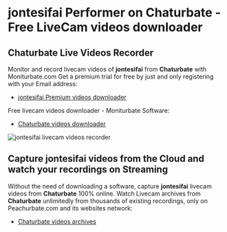 # jontesifai Performer on Chaturbate - Free LiveCam videos downloader

## Chaturbate Live Videos Recorder

Monitor and record livecam videos of **jontesifai** from **Chaturbate** with Moniturbate.com
Get a premium trial for free by just and only registering with your Email address:
* [jontesifai Premium videos downloader](https://moniturbate.com/request-demo-licence-key.html)

Free livecam videos downloader - Moniturbate Software:
* [Chaturbate videos downloader](https://moniturbate.com/moniturbate-download-software.html)

![jontesifai livecam videos recorder](https://peachurnet.com/templates/moniturbate-software.png)


## Capture jontesifai videos from the Cloud and watch your recordings on Streaming

Without the need of downloading a software, capture **jontesifai** livecam videos from **Chaturbate** 100% online.
Watch Livecam archives from **Chaturbate** unlimitedly from thousands of existing recordings, only on Peachurbate.com and its websites network:
* [Chaturbate videos archives](https://peachurnet.com/)